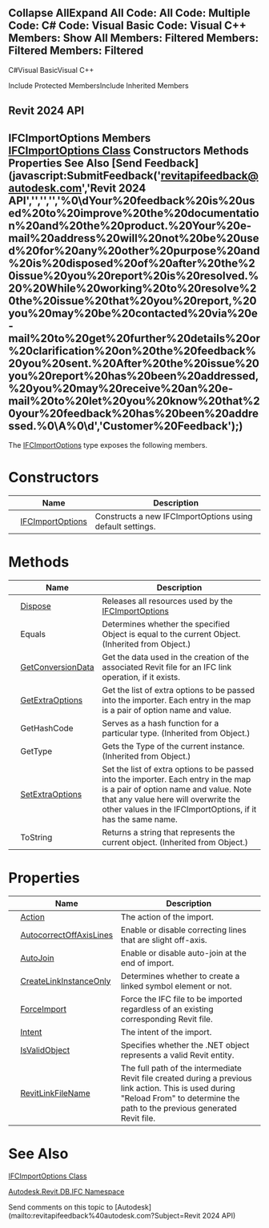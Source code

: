 ﻿

Collapse AllExpand All Code: All Code: Multiple Code: C# Code: Visual Basic Code: Visual C++  Members: Show All Members: Filtered Members: Filtered Members: Filtered   
---  
  
C#Visual BasicVisual C++

Include Protected MembersInclude Inherited Members

Revit 2024 API  
---  
IFCImportOptions Members  
[IFCImportOptions Class](f98f40e2-dbab-4b4c-7fcb-36df9b35cad5.md) Constructors Methods Properties See Also [Send Feedback](javascript:SubmitFeedback\('revitapifeedback@autodesk.com','Revit 2024 API','','','','%0\\dYour%20feedback%20is%20used%20to%20improve%20the%20documentation%20and%20the%20product.%20Your%20e-mail%20address%20will%20not%20be%20used%20for%20any%20other%20purpose%20and%20is%20disposed%20of%20after%20the%20issue%20you%20report%20is%20resolved.%20%20While%20working%20to%20resolve%20the%20issue%20that%20you%20report,%20you%20may%20be%20contacted%20via%20e-mail%20to%20get%20further%20details%20or%20clarification%20on%20the%20feedback%20you%20sent.%20After%20the%20issue%20you%20report%20has%20been%20addressed,%20you%20may%20receive%20an%20e-mail%20to%20let%20you%20know%20that%20your%20feedback%20has%20been%20addressed.%0\\A%0\\d','Customer%20Feedback'\);)  
---  
  
The [IFCImportOptions](f98f40e2-dbab-4b4c-7fcb-36df9b35cad5.md) type exposes the following members.

# Constructors

|  | Name | Description |
| --- | --- | --- |
|  | [IFCImportOptions](303d5cc5-8885-e5ad-fd84-304abda7ee5b.md) | Constructs a new IFCImportOptions using default settings. |
  
# Methods

|  | Name | Description |
| --- | --- | --- |
|  | [Dispose](fc622f9f-c5df-7755-e519-71d663b2ae40.md) | Releases all resources used by the [IFCImportOptions](f98f40e2-dbab-4b4c-7fcb-36df9b35cad5.md) |
|  | Equals | Determines whether the specified Object is equal to the current Object. (Inherited from Object.) |
|  | [GetConversionData](e4cd397e-8e29-ca75-4a92-ab8efd557ea1.md) | Get the data used in the creation of the associated Revit file for an IFC link operation, if it exists. |
|  | [GetExtraOptions](b47a34ec-ea49-7f3d-ce78-782222abf96e.md) | Get the list of extra options to be passed into the importer. Each entry in the map is a pair of option name and value. |
|  | GetHashCode | Serves as a hash function for a particular type.  (Inherited from Object.) |
|  | GetType | Gets the Type of the current instance. (Inherited from Object.) |
|  | [SetExtraOptions](a2800b08-bb26-a9c7-0cdf-c995c9e2be63.md) | Set the list of extra options to be passed into the importer. Each entry in the map is a pair of option name and value. Note that any value here will overwrite the other values in the IFCImportOptions, if it has the same name. |
|  | ToString | Returns a string that represents the current object. (Inherited from Object.) |
  
# Properties

|  | Name | Description |
| --- | --- | --- |
|  | [Action](070af608-cb1e-43d5-f3ca-6d53150f9dbb.md) | The action of the import. |
|  | [AutocorrectOffAxisLines](7c134ff4-e2e3-c74e-e828-079963d773a8.md) | Enable or disable correcting lines that are slight off-axis. |
|  | [AutoJoin](abf3e142-3f21-9161-e799-7a6b6e3c30b0.md) | Enable or disable auto-join at the end of import. |
|  | [CreateLinkInstanceOnly](47219405-9a1f-3e60-1c1c-bc88586d487e.md) | Determines whether to create a linked symbol element or not. |
|  | [ForceImport](f9fcc2e6-4e4e-94bd-2646-801f7f487612.md) | Force the IFC file to be imported regardless of an existing corresponding Revit file. |
|  | [Intent](6200e560-88d8-d10d-0cf9-ceb18ca15f3f.md) | The intent of the import. |
|  | [IsValidObject](a4e4a737-c53c-62e5-a9c2-c424f1f80951.md) | Specifies whether the .NET object represents a valid Revit entity. |
|  | [RevitLinkFileName](34cbbeb3-4be9-42c9-bc0c-9e411c2d3184.md) | The full path of the intermediate Revit file created during a previous link action. This is used during "Reload From" to determine the path to the previous generated Revit file. |
  
# See Also

[IFCImportOptions Class](f98f40e2-dbab-4b4c-7fcb-36df9b35cad5.md)

[Autodesk.Revit.DB.IFC Namespace](b823fafb-1ba1-896b-4097-142c2817ce74.md)

Send comments on this topic to [Autodesk](mailto:revitapifeedback%40autodesk.com?Subject=Revit 2024 API)